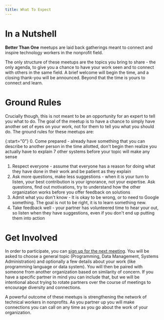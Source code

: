 ```yaml
---
title: What To Expect
---
```

# In a Nutshell

**Better Than One** meetups are laid back gatherings meant to connect and inspire technology workers in the nonprofit field.

The only structure of these meetups are the topics you bring to share - the only agenda, to give you a chance to have your work seen and to connect with others in the same field. A brief welcome will begin the time, and a closing thank-you will be announced. Beyond that the time is yours to connect and learn.

# Ground Rules

Crucially though, this is not meant to be an opportunity for an expert to tell you what to do. The goal of the meetup is to have a chance to simply have another set of eyes on your work, not for them to tell you what you should do. The ground rules for these meetups are:

{:start="0"}
0. Come prepared - already have something that you can describe to another person in the time allotted, don't begin then realize you actually have to explain 7 other systems before your topic will make any sense
1. Respect everyone - assume that everyone has a reason for doing what they have done in their work and be patient as they explain
2. Ask more questions, make less suggestions - when it is your turn to listen, your best contribution is your ignorance, not your expertise. Ask questions, find out motivations, try to understand how the other organization works before you offer feedback on solutions
3. Admit what you don't know - It is okay to be wrong, or to need to Google something. The goal is not to be right, it is to learn something new.
4. Take feedback well - your partner has volunteered time to hear your out, so listen when they have suggestions, even if you don't end up putting them into action

# Get Involved

In order to participate, you can [sign up for the next meeting](/getinfo). You will be asked to choose a general topic (Programming, Data Management, Systems Administration) and optionally a few details about your work (like programming language or data system). You will then be paired with someone from another organization based on similarity of concern. If you have a specific partner in mind you can include that, but we will be intentional about trying to rotate partners over the course of meetings to encourage diversity and connections.

A powerful outcome of these meetups is strengthening the network of technical workers in nonprofits. As you partner up you will make connections you can call on any time as you go about the work of your organization.